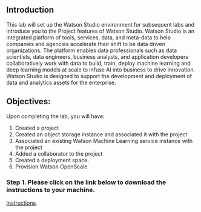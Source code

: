 ## Introduction

This lab will set up the Watson Studio environment for subsequent labs and introduce you to the Project features of Watson Studio. Watson Studio is an integrated platform of tools, services, data, and meta-data to help companies and agencies accelerate their shift to be data driven organizations. The platform enables data professionals such as data scientists, data engineers, business analysts, and application developers collaboratively work with data to build, train, deploy machine learning and deep learning models at scale to infuse AI into business to drive innovation. Watson Studio is designed to support the development and deployment of data and analytics assets for the enterprise.

## Objectives:

Upon completing the lab, you will have:

1.  Created a project
1.  Created an object storage instance and associated it with the project
1.  Associated an existing Watson Machine Learning service instance with the project
1.  Added a collaborator to the project
1.  Created a deployment space. 
1.  Provision Watson OpenScale

### Step 1. Please click on the link below to download the instructions to your machine.

[Instructions](https://github.com/bleonardb3/ML_POT_03-25-2021/raw/main/Lab-1/SetupEnvironmentv03-25-2021.pdf).


